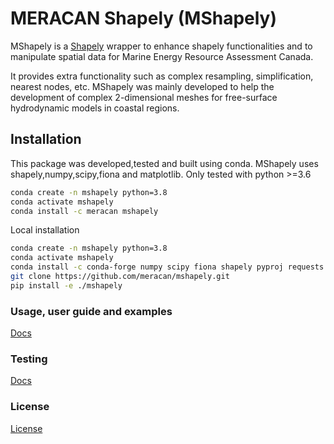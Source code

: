 # MERACAN Shapely (MShapely)
MShapely is a [Shapely](https://shapely.readthedocs.io/en/latest/manual.html) wrapper to enhance shapely functionalities and to manipulate spatial data for Marine Energy Resource Assessment Canada.

It provides extra functionality such as complex resampling, simplification, nearest nodes, etc. MShapely was mainly developed to help the development of complex 2-dimensional meshes for free-surface hydrodynamic models in coastal regions.

## Installation
This package was developed,tested and built using conda.
MShapely uses shapely,numpy,scipy,fiona and matplotlib.
Only tested with python >=3.6
```bash
conda create -n mshapely python=3.8
conda activate mshapely
conda install -c meracan mshapely
```
Local installation
```bash
conda create -n mshapely python=3.8
conda activate mshapely
conda install -c conda-forge numpy scipy fiona shapely pyproj requests geojson tqdm matplotlib
git clone https://github.com/meracan/mshapely.git
pip install -e ./mshapely
```
### Usage, user guide and examples
[Docs](doc/doc_mshapely.ipynb)

### Testing
[Docs](test/README.md)

### License
[License](LICENSE)